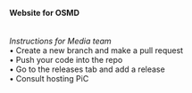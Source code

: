 **Website for OSMD**
<br><br><br>
_Instructions for Media team_
<br>
• Create a new branch and make a pull request
<br>
• Push your code into the repo
<br>
• Go to the releases tab and add a release
<br>
• Consult hosting PiC
